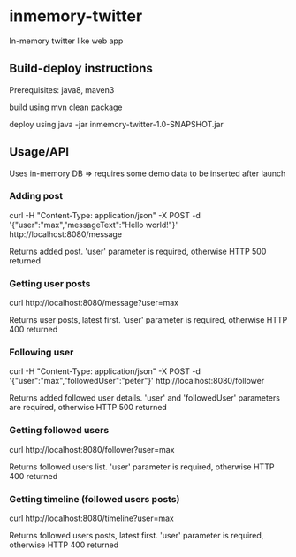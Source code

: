 # inmemory-twitter
In-memory twitter like web app

## Build-deploy instructions
Prerequisites: java8, maven3

build using mvn clean package

deploy using java -jar inmemory-twitter-1.0-SNAPSHOT.jar

## Usage/API
Uses in-memory DB => requires some demo data to be inserted after launch

### Adding post
curl -H "Content-Type: application/json" -X POST -d '{"user":"max","messageText":"Hello world!"}' http://localhost:8080/message

Returns added post. 'user' parameter is required, otherwise HTTP 500 returned

### Getting user posts
curl http://localhost:8080/message?user=max

Returns user posts, latest first. 'user' parameter is required, otherwise HTTP 400 returned

### Following user
curl -H "Content-Type: application/json" -X POST -d '{"user":"max","followedUser":"peter"}' http://localhost:8080/follower

Returns added followed user details. 'user' and 'followedUser' parameters are required, otherwise HTTP 500 returned

### Getting followed users
curl http://localhost:8080/follower?user=max

Returns followed users list. 'user' parameter is required, otherwise HTTP 400 returned

### Getting timeline (followed users posts)
curl http://localhost:8080/timeline?user=max

Returns followed users posts, latest first. 'user' parameter is required, otherwise HTTP 400 returned
